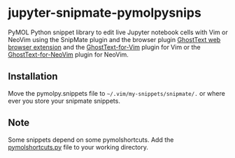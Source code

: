 # jupyter-snipmate-pymolpysnips

PyMOL Python snippet library to edit live Jupyter notebook cells with Vim or NeoVim using the SnipMate plugin and the browser plugin [GhostText web browser extension](https://github.com/fregante/GhostText) and the [GhostText-for-Vim](https://github.com/raghur/vim-ghost) plugin for Vim or the [GhostText-for-NeoVim](https://github.com/subnut/nvim-ghost.nvim) plugin for NeoVim. 


## Installation

Move the pymolpy.snippets file to `~/.vim/my-snippets/snipmate/.` or where ever you store your snipmate snippets. 



## Note

Some snippets depend on some pymolshortcuts.
Add the [pymolshortcuts.py](https://github.com/MooersLab/pymolshortcuts) file to your working directory.
